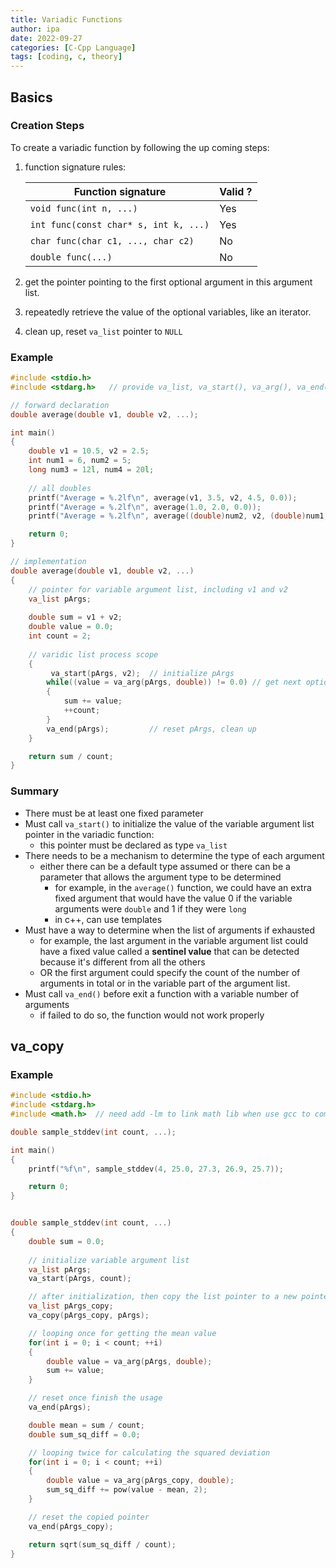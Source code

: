 ```yaml
---
title: Variadic Functions
author: ipa
date: 2022-09-27
categories: [C-Cpp Language]
tags: [coding, c, theory]
---
```


## Basics

### Creation Steps

To create a variadic function by following the up coming steps:

1. function signature rules: 

   | Function signature                    | Valid ? |
   | ------------------------------------- | ------- |
   | `void func(int n, ...)`               | Yes     |
   | `int func(const char* s, int k, ...)` | Yes     |
   | `char func(char c1, ..., char c2)`    | No      |
   | `double func(...)`                    | No      |

2. get the pointer pointing to the first optional argument in this argument list.

3. repeatedly retrieve the value of the optional variables, like an iterator.

4. clean up, reset `va_list` pointer to `NULL`

### Example

```c
#include <stdio.h>
#include <stdarg.h>   // provide va_list, va_start(), va_arg(), va_end()... macros

// forward declaration
double average(double v1, double v2, ...);

int main()
{
    double v1 = 10.5, v2 = 2.5;
    int num1 = 6, num2 = 5;
    long num3 = 12l, num4 = 20l;
    
    // all doubles
    printf("Average = %.2lf\n", average(v1, 3.5, v2, 4.5, 0.0));
    printf("Average = %.2lf\n", average(1.0, 2.0, 0.0));
    printf("Average = %.2lf\n", average((double)num2, v2, (double)num1, (double)num3, (double)num4, 0.0));

    return 0;
}

// implementation
double average(double v1, double v2, ...)
{
    // pointer for variable argument list, including v1 and v2
    va_list pArgs;
    
    double sum = v1 + v2;
    double value = 0.0;
    int count = 2;
    
    // varidic list process scope
    {
         va_start(pArgs, v2);  // initialize pArgs
        while((value = va_arg(pArgs, double)) != 0.0) // get next optional argument value
        {
            sum += value;
            ++count;
        }
        va_end(pArgs);         // reset pArgs, clean up
    }

    return sum / count;
}
```

### Summary

- There must be at least one fixed parameter
- Must call `va_start()` to initialize the value of the variable argument list pointer in the variadic function:
  - this pointer must be declared as type `va_list`
- There needs to be a mechanism to determine the type of each argument
  - either there can be a default type assumed or there can be a parameter that allows the argument type to be determined
    - for example, in the `average()` function, we could have an extra fixed argument that would have the value 0 if the variable arguments were `double` and 1 if they were `long`
    - in c++, can use templates
- Must have a way to determine when the list of arguments if exhausted
  - for example, the last argument in the variable argument list could have a fixed value called a **sentinel value** that can be detected because it's different from all the others
  - OR the first argument could specify the count of the number of arguments in total or in the variable part of the argument list. 
- Must call `va_end()` before exit a function with a variable number of arguments
  - if failed to do so, the function would not work properly

## va_copy

### Example

```c
#include <stdio.h>
#include <stdarg.h>
#include <math.h>  // need add -lm to link math lib when use gcc to compile

double sample_stddev(int count, ...);

int main()
{
    printf("%f\n", sample_stddev(4, 25.0, 27.3, 26.9, 25.7));

    return 0;
}


double sample_stddev(int count, ...)
{
    double sum = 0.0;
    
    // initialize variable argument list
    va_list pArgs;
    va_start(pArgs, count);

    // after initialization, then copy the list pointer to a new pointer
    va_list pArgs_copy;
    va_copy(pArgs_copy, pArgs);

    // looping once for getting the mean value
    for(int i = 0; i < count; ++i)
    {
        double value = va_arg(pArgs, double);
        sum += value;
    }

    // reset once finish the usage
    va_end(pArgs);

    double mean = sum / count;
    double sum_sq_diff = 0.0;

    // looping twice for calculating the squared deviation
    for(int i = 0; i < count; ++i)
    {
        double value = va_arg(pArgs_copy, double);
        sum_sq_diff += pow(value - mean, 2);
    }

    // reset the copied pointer
    va_end(pArgs_copy);

    return sqrt(sum_sq_diff / count);
}
```
